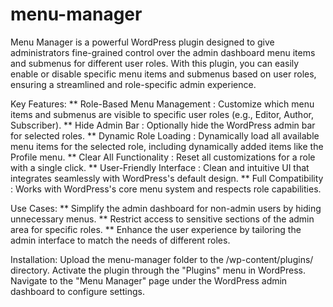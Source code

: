 # menu-manager
Menu Manager is a powerful WordPress plugin designed to give administrators fine-grained control over the admin dashboard menu items and submenus for different user roles. With this plugin, you can easily enable or disable specific menu items and submenus based on user roles, ensuring a streamlined and role-specific admin experience.

Key Features:
** Role-Based Menu Management : Customize which menu items and submenus are visible to specific user roles (e.g., Editor, Author, Subscriber).
** Hide Admin Bar : Optionally hide the WordPress admin bar for selected roles.
** Dynamic Role Loading : Dynamically load all available menu items for the selected role, including dynamically added items like the Profile menu.
** Clear All Functionality : Reset all customizations for a role with a single click.
** User-Friendly Interface : Clean and intuitive UI that integrates seamlessly with WordPress's default design.
** Full Compatibility : Works with WordPress's core menu system and respects role capabilities.

Use Cases:
** Simplify the admin dashboard for non-admin users by hiding unnecessary menus.
** Restrict access to sensitive sections of the admin area for specific roles.
** Enhance the user experience by tailoring the admin interface to match the needs of different roles.

Installation:
Upload the menu-manager folder to the /wp-content/plugins/ directory.
Activate the plugin through the "Plugins" menu in WordPress.
Navigate to the "Menu Manager" page under the WordPress admin dashboard to configure settings.
